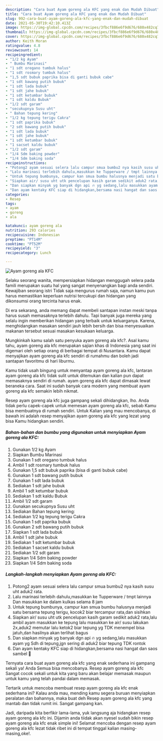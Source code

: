 ```yaml
---
description: "Cara buat Ayam goreng ala KFC yang enak dan Mudah Dibuat"
title: "Cara buat Ayam goreng ala KFC yang enak dan Mudah Dibuat"
slug: 992-cara-buat-ayam-goreng-ala-kfc-yang-enak-dan-mudah-dibuat
date: 2021-05-30T19:42:10.413Z
image: https://img-global.cpcdn.com/recipes/3fbcf886e6f9d676/680x482cq70/ayam-goreng-ala-kfc-foto-resep-utama.jpg
thumbnail: https://img-global.cpcdn.com/recipes/3fbcf886e6f9d676/680x482cq70/ayam-goreng-ala-kfc-foto-resep-utama.jpg
cover: https://img-global.cpcdn.com/recipes/3fbcf886e6f9d676/680x482cq70/ayam-goreng-ala-kfc-foto-resep-utama.jpg
author: Keith Moran
ratingvalue: 4.8
reviewcount: 14
recipeingredient:
- "1/2 kg Ayam"
- " Bumbu Marinasi"
- "1 sdt oregano tumbuk halus"
- "1 sdt rosmary tumbuk halus"
- "1,5 sdt bubuk paprika bisa di ganti bubuk cabe"
- "1 sdt bawang putih bubuk"
- "1 sdt lada bubuk"
- "1 sdt jahe bubuk"
- "1 sdt ketumbar bubuk"
- "1 sdt kaldu Bubuk"
- "1/2 sdt garam"
- "secukupnya Susu uht"
- " Bahan tepung kering"
- "1/2 kg tepung terigu Cakra"
- "1 sdt paprika bubuk"
- "2 sdt bawang putih bubuk"
- "1 sdt lada bubuk"
- "1 sdt jahe bubuk"
- "1 sdt ketumbar bubuk"
- "1 sacset kaldu bubuk"
- "1/2 sdt garam"
- "1/4 Sdm baking powder"
- "1/4 Sdm baking soda"
recipeinstructions:
- "Potong2 ayam sesuai selera lalu campur smua bumbu2 nya kasih susu uht aduk2 rata."
- "Lalu marinasi terlebih dahulu,masukkan ke Tupperware / tmpt lainnya Dan masukkan ke dalam kulkas selama 8 jam"
- "Untuk tepung bumbunya, campur kan smua bumbu halusnya menjadi satu bersama tepung terigu, kocok2 biar tercampur rata,dan sisihkan"
- "Siapkan air/ susu uht utk pencelupan kasih garam sedikit aduk2 rata,lalu ambil ayam masukkan ke tepung lalu masukkan ke air/ susu lakukan 2x,aduk2 memutar lalu ketok2 biar tepung yg TDK menempel bisa jatuh,dan hasilnya akan terlihat bagus"
- "Dan siapkan minyak yg banyak dgn api 🔥 yg sedang,lalu masukkan ayam yg Sdh di tepung,jgn sering di aduk2 biar tepung TDK rontok"
- "Dan ayam kentaky KFC siap di hidangkan,bersama nasi hangat dan saos sambel 🤗"
categories:
- Resep
tags:
- ayam
- goreng
- ala

katakunci: ayam goreng ala 
nutrition: 293 calories
recipecuisine: Indonesian
preptime: "PT14M"
cooktime: "PT52M"
recipeyield: "3"
recipecategory: Lunch

---
```



![Ayam goreng ala KFC](https://img-global.cpcdn.com/recipes/3fbcf886e6f9d676/680x482cq70/ayam-goreng-ala-kfc-foto-resep-utama.jpg)

Selaku seorang wanita, mempersiapkan hidangan menggugah selera pada famili merupakan suatu hal yang sangat menyenangkan bagi anda sendiri. Kewajiban seorang istri Tidak saja mengurus rumah saja, namun kamu pun harus memastikan keperluan nutrisi tercukupi dan hidangan yang dikonsumsi orang tercinta harus enak.

Di era  sekarang, anda memang dapat membeli santapan instan meski tanpa harus susah memasaknya terlebih dahulu. Tapi banyak juga mereka yang selalu ingin memberikan hidangan yang terbaik untuk keluarganya. Karena, menghidangkan masakan sendiri jauh lebih bersih dan bisa menyesuaikan makanan tersebut sesuai masakan kesukaan keluarga. 



Mungkinkah kamu salah satu penyuka ayam goreng ala kfc?. Asal kamu tahu, ayam goreng ala kfc merupakan sajian khas di Indonesia yang saat ini digemari oleh setiap orang di berbagai tempat di Nusantara. Kamu dapat menyajikan ayam goreng ala kfc sendiri di rumahmu dan boleh jadi santapan favoritmu di hari liburmu.

Kamu tidak usah bingung untuk menyantap ayam goreng ala kfc, lantaran ayam goreng ala kfc tidak sulit untuk ditemukan dan kalian pun dapat memasaknya sendiri di rumah. ayam goreng ala kfc dapat dimasak lewat beraneka cara. Saat ini sudah banyak cara modern yang membuat ayam goreng ala kfc semakin lebih nikmat.

Resep ayam goreng ala kfc juga gampang sekali dihidangkan, lho. Anda tidak perlu capek-capek untuk memesan ayam goreng ala kfc, sebab Kamu bisa membuatnya di rumah sendiri. Untuk Kalian yang mau mencobanya, di bawah ini adalah resep menyajikan ayam goreng ala kfc yang lezat yang bisa Kamu hidangkan sendiri.

<!--inarticleads1-->

##### Bahan-bahan dan bumbu yang digunakan untuk menyiapkan Ayam goreng ala KFC:

1. Gunakan 1/2 kg Ayam
1. Siapkan  Bumbu Marinasi
1. Gunakan 1 sdt oregano tumbuk halus
1. Ambil 1 sdt rosmary tumbuk halus
1. Gunakan 1,5 sdt bubuk paprika (bisa di ganti bubuk cabe)
1. Gunakan 1 sdt bawang putih bubuk
1. Gunakan 1 sdt lada bubuk
1. Sediakan 1 sdt jahe bubuk
1. Ambil 1 sdt ketumbar bubuk
1. Sediakan 1 sdt kaldu Bubuk
1. Ambil 1/2 sdt garam
1. Gunakan secukupnya Susu uht
1. Sediakan  Bahan tepung kering:
1. Sediakan 1/2 kg tepung terigu Cakra
1. Gunakan 1 sdt paprika bubuk
1. Gunakan 2 sdt bawang putih bubuk
1. Siapkan 1 sdt lada bubuk
1. Ambil 1 sdt jahe bubuk
1. Sediakan 1 sdt ketumbar bubuk
1. Sediakan 1 sacset kaldu bubuk
1. Sediakan 1/2 sdt garam
1. Siapkan 1/4 Sdm baking powder
1. Siapkan 1/4 Sdm baking soda




<!--inarticleads2-->

##### Langkah-langkah menyiapkan Ayam goreng ala KFC:

1. Potong2 ayam sesuai selera lalu campur smua bumbu2 nya kasih susu uht aduk2 rata.
1. Lalu marinasi terlebih dahulu,masukkan ke Tupperware / tmpt lainnya Dan masukkan ke dalam kulkas selama 8 jam
1. Untuk tepung bumbunya, campur kan smua bumbu halusnya menjadi satu bersama tepung terigu, kocok2 biar tercampur rata,dan sisihkan
1. Siapkan air/ susu uht utk pencelupan kasih garam sedikit aduk2 rata,lalu ambil ayam masukkan ke tepung lalu masukkan ke air/ susu lakukan 2x,aduk2 memutar lalu ketok2 biar tepung yg TDK menempel bisa jatuh,dan hasilnya akan terlihat bagus
1. Dan siapkan minyak yg banyak dgn api 🔥 yg sedang,lalu masukkan ayam yg Sdh di tepung,jgn sering di aduk2 biar tepung TDK rontok
1. Dan ayam kentaky KFC siap di hidangkan,bersama nasi hangat dan saos sambel 🤗




Ternyata cara buat ayam goreng ala kfc yang enak sederhana ini gampang sekali ya! Anda Semua bisa mencobanya. Resep ayam goreng ala kfc Sangat cocok sekali untuk kita yang baru akan belajar memasak maupun untuk kamu yang telah pandai dalam memasak.

Tertarik untuk mencoba membuat resep ayam goreng ala kfc enak sederhana ini? Kalau anda mau, mending kamu segera buruan menyiapkan peralatan dan bahannya, maka buat deh Resep ayam goreng ala kfc yang mantab dan tidak rumit ini. Sangat gampang kan. 

Jadi, daripada kita berfikir lama-lama, yuk langsung aja hidangkan resep ayam goreng ala kfc ini. Dijamin anda tiidak akan nyesel sudah bikin resep ayam goreng ala kfc enak simple ini! Selamat mencoba dengan resep ayam goreng ala kfc lezat tidak ribet ini di tempat tinggal kalian masing-masing,oke!.

